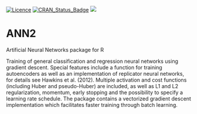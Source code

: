[![Licence](https://img.shields.io/badge/licence-GPL--3-blue.svg)](https://www.gnu.org/licenses/gpl-3.0.en.html) [![CRAN\_Status\_Badge](http://www.r-pkg.org/badges/version/ANN2)](https://cran.r-project.org/package=ANN2) [![](http://cranlogs.r-pkg.org/badges/last-month/ANN2?color=green)](https://CRAN.R-project.org/package=ANN2)

# ANN2
Artificial Neural Networks package for R 


Training of general classification and regression neural networks using gradient descent. Special features include a function for training autoencoders as well as an implementation of replicator neural networks, for details see Hawkins et al. (2012). Multiple activation and cost functions (including Huber and pseudo-Huber) are included, as well as L1 and L2 regularization, momentum, early stopping and the possibility to specify a learning rate schedule. The package contains a vectorized gradient descent implementation which facilitates faster training through batch learning.
